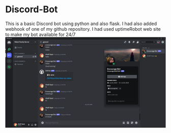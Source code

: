 # Discord-Bot

This is a basic Discord bot using python and also flask.
I had also added webhook of one of my github repository.
I had used uptimeRobot web site to make my bot available for 24/7
![Project Screenshot](image/Bot.png)
